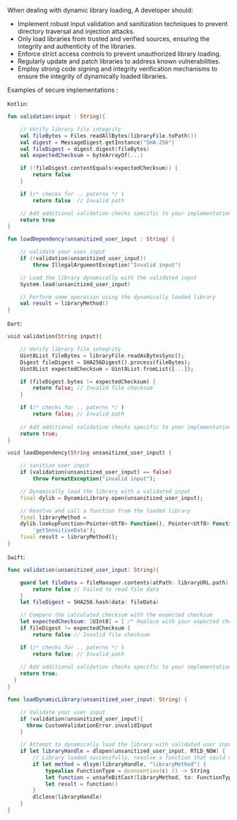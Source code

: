 When dealing with dynamic library loading, A developer should:

* Implement robust input validation and sanitization techniques to prevent directory traversal and injection attacks.
* Only load libraries from trusted and verified sources, ensuring the integrity and authenticity of the libraries.
* Enforce strict access controls to prevent unauthorized library loading.
* Regularly update and patch libraries to address known vulnerabilities.
* Employ strong code signing and integrity verification mechanisms to ensure the integrity of dynamically loaded libraries.

Examples of secure implementations :

`Kotlin`:

```kotlin
fun validation(input : String){

    // Verify library file integrity
    val fileBytes = Files.readAllBytes(libraryFile.toPath())
    val digest = MessageDigest.getInstance("SHA-256")
    val fileDigest = digest.digest(fileBytes)
    val expectedChecksum = byteArrayOf(...)

    if (!fileDigest.contentEquals(expectedChecksum)) {
        return false
    }

    if (/* checks for .. paterns */ )
        return false  // Invalid path

    // Add additional validation checks specific to your implementation
    return true
}

fun loadDependency(unsanitized_user_input : String) {

    // validate your uses input
    if (!validation(unsanitized_user_input))
        throw IllegalArgumentException("Invalid input")

    // Load the library dynamically with the validated input
    System.load(unsanitized_user_input)

    // Perform some operation using the dynamically loaded library
    val result = libraryMethod()
}
```

`Dart`:

```dart
void validation(String input){

    // Verify library file integrity
    Uint8List fileBytes = libraryFile.readAsBytesSync();
    Digest fileDigest = SHA256Digest().process(fileBytes);
    Uint8List expectedChecksum = Uint8List.fromList([...]);

    if (fileDigest.bytes != expectedChecksum) {
        return false; // Invalid file checksum
    }

    if (/* checks for .. paterns */ )
        return false; // Invalid path
  
    // Add additional validation checks specific to your implementation
    return true;
}

void loadDependency(String unsanitized_user_input) {

    // sanitize user input
    if (validation(unsanitized_user_input) == false)
        throw FormatException("invalid input");

    // Dynamically load the library with a validated input
    final dylib = DynamicLibrary.open(unsanitized_user_input);

    // Resolve and call a function from the loaded library
    final libraryMethod = 
    dylib.lookupFunction<Pointer<Utf8> Function(), Pointer<Utf8> Function()>(
        'getSensitiveData');
    final result = libraryMethod();
}
```

`Swift`:

```swift
func validation(unsanitized_user_input: String){

    guard let fileData = fileManager.contents(atPath: libraryURL.path) else {
        return false // Failed to read file data
    }
    let fileDigest = SHA256.hash(data: fileData)

    // Compare the calculated checksum with the expected checksum
    let expectedChecksum: [UInt8] = [ /* Replace with your expected checksum */ ]
    if fileDigest != expectedChecksum {
        return false // Invalid file checksum

    if (/* checks for .. paterns */ )
        return false; // Invalid path
  
    // Add additional validation checks specific to your implementation
    return true;
  }
}

func loadDynamicLibrary(unsanitized_user_input: String) {

    // Validate your user input
    if !validation(unsanitized_user_input){
      throw CustomValidationError.invalidInput
    }

    // Attempt to dynamically load the library with validated user input 
    if let libraryHandle = dlopen(unsanitized_user_input, RTLD_NOW) {
        // Library loaded successfully, resolve a function that could contain malicous code
        if let method = dlsym(libraryHandle, "libraryMethod") {
            typealias FunctionType = @convention(c) () -> String
            let function = unsafeBitCast(libraryMethod, to: FunctionType.self)
            let result = function()
        }
        dlclose(libraryHandle)
    }
}
```
